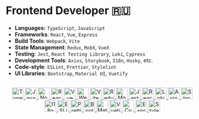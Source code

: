 # Frontend Developer 🇷🇺

- **Languages:** `TypeScript`, `JavaScript`
- **Frameworks**: `React`, `Vue`, `Express`
- **Build Tools**: `Webpack`, `Vite`
- **State Management**: `Redux`, `MobX`, `VueX`
- **Testing**: `Jest`, `React Testing Library`, `Loki`, `Cypress`
- **Development Tools**: `Axios`, `Storybook`, `I18n`, `Husky`, etc.
- **Code-style**: `ESLint`, `Prettier`, `Stylelint`
- **UI Libraries**: `Bootstrap`, `Material UI`, `Vuetify`

##
<div align="center">
  
  <a href="https://www.typescriptlang.org/" target="_blank" >
    <img src="https://cdn.jsdelivr.net/gh/devicons/devicon/icons/typescript/typescript-original.svg" alt="TypeScript" width="30" height="30" title="TypeScript"/>
  </a>

  <a href="https://developer.mozilla.org/ru/docs/Web/JavaScript" target="_blank" >
    <img src="https://cdn.jsdelivr.net/gh/devicons/devicon/icons/javascript/javascript-original.svg" alt="JavaScript" width="30" height="30" title="JavaScript"/>
  </a>
  
  <a href="https://nodejs.org/" target="_blank" >
    <img src="https://cdn.jsdelivr.net/gh/devicons/devicon/icons/nodejs/nodejs-original.svg" alt="Node.js" width="30" height="30" title="Node.js"/>
  </a>

  <a href="https://react.dev/" target="_blank" >
    <img src="https://cdn.jsdelivr.net/gh/devicons/devicon/icons/react/react-original.svg" alt="React" width="30" height="30" title="React"/>
  </a>

  <a href="https://vuejs.org/" target="_blank" >
    <img src="https://cdn.jsdelivr.net/gh/devicons/devicon/icons/vuejs/vuejs-original.svg" alt="Vue" width="30" height="30" title="Vue.js"/>
  </a>

  <a href="https://webpack.js.org/" target="_blank" >
    <img src="https://cdn.jsdelivr.net/gh/devicons/devicon/icons/webpack/webpack-original.svg" alt="Webpack" width="30" height="30" title="Webpack"/>
  </a>

  <a href="https://vitejs.dev/" target="_blank" >
    <img src="https://cdn.jsdelivr.net/gh/devicons/devicon/icons/vite/vite-original.svg" alt="Vite" width="30" height="30" title="Vite"/>
  </a>

  <a href="https://redux.js.org/" target="_blank" >
    <img src="https://cdn.jsdelivr.net/gh/devicons/devicon/icons/redux/redux-original.svg" alt="Redux" width="30" height="30" title="Redux"/>
  </a>

  <a href="https://mobx.js.org/" target="_blank" >
    <img src="https://cdn.jsdelivr.net/gh/devicons/devicon/icons/mobx/mobx-original.svg" alt="MobX" width="30" height="30" title="MobX"/>
  </a>

  <a href="https://jestjs.io/" target="_blank" >
    <img src="https://cdn.jsdelivr.net/gh/devicons/devicon/icons/jest/jest-plain.svg" alt="Jest" width="30" height="30" title="Jest"/>
  </a>
  
  <a href="https://testing-library.com/" target="_blank" >
    <img src="https://testing-library.com/img/octopus-128x128.png" alt="React Testing Library" width="30" height="30" title="React Testing Library"/>
  </a>

  <a href="https://loki.js.org/" target="_blank" >
    <img src="https://loki.js.org/img/favicon.svg" alt="Loki" width="30" height="30" title="Loki"/>
  </a>

  <a href="https://axios-http.com/" target="_blank" >
    <img src="https://avatars.githubusercontent.com/u/32372333?s=200&v=4" alt="Axios" width="30" height="30" title="Axios"/>
  </a>

  <a href="https://storybook.js.org/" target="_blank" > 
    <img src="https://cdn.jsdelivr.net/gh/devicons/devicon/icons/storybook/storybook-original.svg" alt="Storybook" width="30" height="30" title="Storybook"/>
  </a>

  <a href="https://www.i18next.com/" target="_blank" >
    <img src="https://www.i18next.com/~gitbook/image?url=https%3A%2F%2F286188001-files.gitbook.io%2F%7E%2Ffiles%2Fv0%2Fb%2Fgitbook-legacy-files%2Fo%2Fspaces%252F-L9iS6Wm2hynS5H9Gj7j%252Favatar.png%3Fgeneration%3D1523462254548780%26alt%3Dmedia&width=32&dpr=2&quality=100&sign=abfb659dc061dad75b6477df2da0d18eefed4935bd3007296a75d10556ccba6a" alt="I18n" title="I18n" width="30" height="30" />
  </a>

  <a href="https://eslint.org/" target="_blank" >
    <img src="https://cdn.jsdelivr.net/gh/devicons/devicon/icons/eslint/eslint-original.svg" alt="ESLint" width="30" height="30" title="ESLint"/>
  </a>

  <a href="https://prettier.io/" target="_blank" >
    <img src="https://prettier.io/icon.png" alt="Prettier" width="30" height="30" title="Prettier"/>
  </a>

  <a href="https://getbootstrap.com/" target="_blank" >
    <img src="https://cdn.jsdelivr.net/gh/devicons/devicon/icons/bootstrap/bootstrap-original.svg" alt="Bootstrap" width="30" height="30" title="Bootstrap"/>
  </a>

  <a href="https://mui.com/material-ui/" target="_blank" >
    <img src="https://cdn.worldvectorlogo.com/logos/material-ui-1.svg" alt="Material UI" width="30" height="30" title="Material UI"/>
  </a>

  <a href="https://vuetifyjs.com/" target="_blank" >
    <img src="https://cdn.jsdelivr.net/gh/devicons/devicon/icons/vuetify/vuetify-original.svg" alt="Vuetify" width="30" height="30" title="Vuetify"/>
  </a>

  <a href="https://www.cypress.io/" target="_blank" >
    <img src="https://www.cypress.io/_astro/navbar-brand.D87396b0.svg" alt="Cypress" title="Cypress" width="30" height="30" />
  </a>

  <a href="https://expressjs.com/" target="_blank" >
    <img src="https://cdn.jsdelivr.net/gh/devicons/devicon/icons/express/express-original.svg" alt="Express" width="30" height="30" title="Express"/>
  </a>
  
  <a href="https://stylelint.io/" target="_blank" >
    <img src="https://cdn.jsdelivr.net/gh/gilbarbara/logos@master/logos/stylelint.svg" alt="Stylelint" width="30" height="30" title="Stylelint"/>
  </a>
</div>

